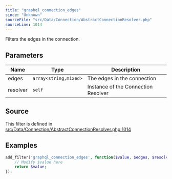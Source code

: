 ```yaml
---
title: "graphql_connection_edges"
since: "Unknown"
sourceFile: "src/Data/Connection/AbstractConnectionResolver.php"
sourceLine: 1014
---
```



Filters the edges in the connection.

## Parameters

| Name | Type | Description |
|------|------|-------------|
| edges | `array<string,mixed>` | The edges in the connection |
| resolver | `self` | Instance of the Connection Resolver |




## Source

This filter is defined in [src/Data/Connection/AbstractConnectionResolver.php:1014](https://github.com/wp-graphql/wp-graphql/blob/develop/src/Data/Connection/AbstractConnectionResolver.php#L1014)


## Examples

```php
add_filter('graphql_connection_edges', function($value, $edges, $resolver) {
    // Modify $value here
    return $value;
});
```